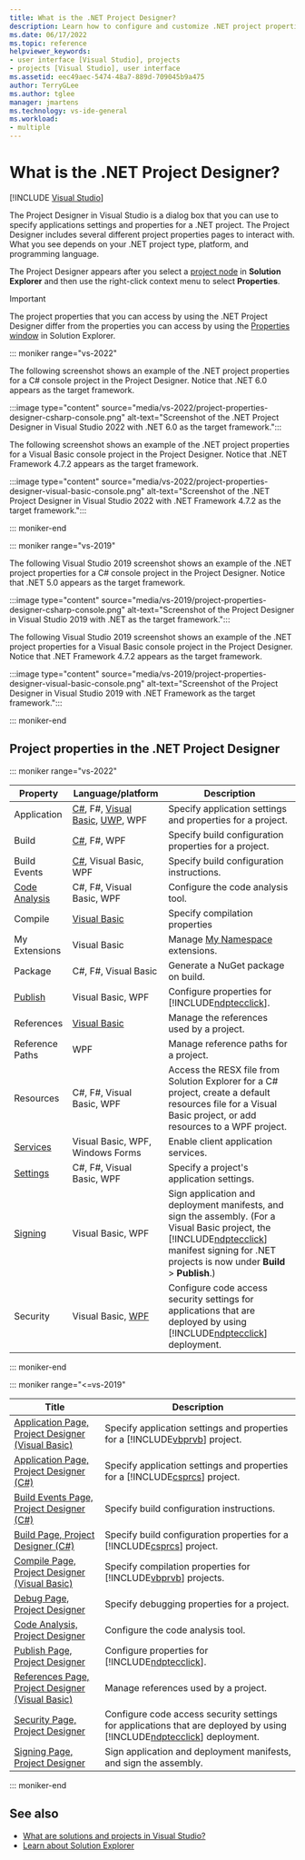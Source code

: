 ```yaml
---
title: What is the .NET Project Designer?
description: Learn how to configure and customize .NET project properties by using the Project Designer.
ms.date: 06/17/2022
ms.topic: reference
helpviewer_keywords:
- user interface [Visual Studio], projects
- projects [Visual Studio], user interface
ms.assetid: eec49aec-5474-48a7-889d-709045b9a475
author: TerryGLee
ms.author: tglee
manager: jmartens
ms.technology: vs-ide-general
ms.workload:
- multiple
---
```

# What is the .NET Project Designer?

 [!INCLUDE [Visual Studio](~/includes/applies-to-version/vs-windows-only.md)]

The Project Designer in Visual Studio is a dialog box that you can use to specify applications settings and properties for a .NET project. The Project Designer includes several different project properties pages to interact with. What you see depends on your .NET project type, platform, and programming language.

The Project Designer appears after you select a [project node](../use-solution-explorer.md#tool-window) in **Solution Explorer** and then use the right-click context menu to select **Properties**.

> [!IMPORTANT]
> The project properties that you can access by using the .NET Project Designer differ from the properties you can access by using the [Properties window](properties-window.md) in Solution Explorer.

::: moniker range="vs-2022"

The following screenshot shows an example of the .NET project properties for a C# console project in the Project Designer. Notice that .NET 6.0 appears as the target framework.

:::image type="content" source="media/vs-2022/project-properties-designer-csharp-console.png" alt-text="Screenshot of the .NET Project Designer in Visual Studio 2022 with .NET 6.0 as the target framework.":::

The following screenshot shows an example of the .NET project properties for a Visual Basic console project in the Project Designer. Notice that .NET Framework 4.7.2 appears as the target framework.

:::image type="content" source="media/vs-2022/project-properties-designer-visual-basic-console.png" alt-text="Screenshot of the .NET Project Designer in Visual Studio 2022 with .NET Framework 4.7.2 as the target framework.":::

::: moniker-end

::: moniker range="vs-2019"

The following Visual Studio 2019 screenshot shows an example of the .NET project properties for a C# console project in the Project Designer. Notice that .NET 5.0 appears as the target framework.

:::image type="content" source="media/vs-2019/project-properties-designer-csharp-console.png" alt-text="Screenshot of the Project Designer in Visual Studio 2019 with .NET as the target framework.":::

The following Visual Studio 2019 screenshot shows an example of the .NET project properties for a Visual Basic console project in the Project Designer. Notice that .NET Framework 4.7.2 appears as the target framework.

:::image type="content" source="media/vs-2019/project-properties-designer-visual-basic-console.png" alt-text="Screenshot of the Project Designer in Visual Studio 2019 with .NET Framework as the target framework.":::

::: moniker-end

## Project properties in the .NET Project Designer

::: moniker range="vs-2022"

|Property       |Language/platform      |Description                                                              |
|---------------|-----------------------|-------------------------------------------------------------------------|
|Application     | [C#](application-page-project-designer-csharp.md), F#, [Visual Basic](application-page-project-designer-visual-basic.md), [UWP](application-page-project-designer-uwp.md), WPF  | Specify application settings and properties for a project. |
|Build           | [C#](build-page-project-designer-csharp.md), F#, WPF |  Specify build configuration properties for a project. |
|Build Events    | [C#](build-events-page-project-designer-csharp.md), Visual Basic, WPF | Specify build configuration instructions. |
|[Code Analysis](code-analysis-project-designer.md)  | C#, F#, Visual Basic, WPF  | Configure the code analysis tool. |
|Compile         | [Visual Basic](compile-page-project-designer-visual-basic.md) | Specify compilation properties |
|My Extensions | Visual Basic | Manage [My Namespace](/dotnet/visual-basic/developing-apps/customizing-extending-my/) extensions. |
|Package | C#, F#, Visual Basic | Generate a NuGet package on build. |
|[Publish](publish-page-project-designer.md) | Visual Basic, WPF | Configure properties for [!INCLUDE[ndptecclick](../../deployment/includes/ndptecclick_md.md)].|
|References      | [Visual Basic](references-page-project-designer-visual-basic.md) | Manage the references used by a project. |
|Reference Paths | WPF                   | Manage reference paths for a project. |
|Resources       | C#, F#, Visual Basic, WPF |  Access the RESX file from Solution Explorer for a C# project, create a default resources file for a Visual Basic project, or add resources to a WPF project. |
|[Services](services-page-project-designer.md) | Visual Basic, WPF, Windows Forms | Enable client application services. |
|[Settings](settings-page-project-designer.md) | C#, F#, Visual Basic, WPF | Specify a project's application settings. |
|[Signing](signing-page-project-designer.md) |  Visual Basic, WPF | Sign application and deployment manifests, and sign the assembly. (For a Visual Basic project, the [!INCLUDE[ndptecclick](../../deployment/includes/ndptecclick_md.md)] manifest signing for .NET projects is now under **Build** > **Publish**.) |
|Security |  Visual Basic, [WPF](security-page-project-designer.md) | Configure code access security settings for applications that are deployed by using [!INCLUDE[ndptecclick](../../deployment/includes/ndptecclick_md.md)] deployment.

::: moniker-end

::: moniker range="<=vs-2019"

| Title | Description |
| - | - |
| [Application Page, Project Designer (Visual Basic)](../../ide/reference/application-page-project-designer-visual-basic.md) | Specify application settings and properties for a [!INCLUDE[vbprvb](../../code-quality/includes/vbprvb_md.md)] project. |
| [Application Page, Project Designer (C#)](../../ide/reference/application-page-project-designer-csharp.md) | Specify application settings and properties for a [!INCLUDE[csprcs](../../data-tools/includes/csprcs_md.md)] project. |
| [Build Events Page, Project Designer (C#)](../../ide/reference/build-events-page-project-designer-csharp.md) | Specify build configuration instructions. |
| [Build Page, Project Designer (C#)](../../ide/reference/build-page-project-designer-csharp.md) | Specify build configuration properties for a [!INCLUDE[csprcs](../../data-tools/includes/csprcs_md.md)] project. |
| [Compile Page, Project Designer (Visual Basic)](../../ide/reference/compile-page-project-designer-visual-basic.md) | Specify compilation properties for [!INCLUDE[vbprvb](../../code-quality/includes/vbprvb_md.md)] projects. |
| [Debug Page, Project Designer](../../ide/reference/debug-page-project-designer.md) | Specify debugging properties for a project. |
| [Code Analysis, Project Designer](../../ide/reference/code-analysis-project-designer.md) | Configure the code analysis tool. |
| [Publish Page, Project Designer](../../ide/reference/publish-page-project-designer.md) | Configure properties for [!INCLUDE[ndptecclick](../../deployment/includes/ndptecclick_md.md)]. |
| [References Page, Project Designer (Visual Basic)](../../ide/reference/references-page-project-designer-visual-basic.md) | Manage references used by a project. |
| [Security Page, Project Designer](../../ide/reference/security-page-project-designer.md) | Configure code access security settings for applications that are deployed by using [!INCLUDE[ndptecclick](../../deployment/includes/ndptecclick_md.md)] deployment. |
| [Signing Page, Project Designer](../../ide/reference/signing-page-project-designer.md) | Sign application and deployment manifests, and sign the assembly. |

::: moniker-end

## See also

- [What are solutions and projects in Visual Studio?](../solutions-and-projects-in-visual-studio.md)
- [Learn about Solution Explorer](../use-solution-explorer.md)

